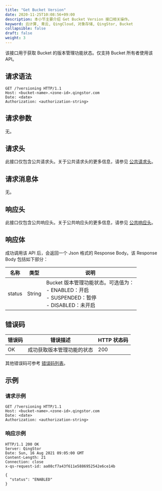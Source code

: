 ```yaml
---
title: "Get Bucket Version"
date: 2020-11-25T10:08:56+09:00
description: 本小节主要介绍 Get Bucket Version 接口相关操作。
keyword: 云计算, 青云, QingCloud, 对象存储, QingStor, Bucket
collapsible: false
draft: false
weight: 3
---
```


该接口用于获取 Bucket 的版本管理功能状态。仅支持 Bucket 所有者使用该 API。

## 请求语法

```http
GET /?versioning HTTP/1.1
Host: <bucket-name>.<zone-id>.qingstor.com
Date: <date>
Authorization: <authorization-string>

```

## 请求参数

无。

## 请求头

此接口仅包含公共请求头。关于公共请求头的更多信息，请参见 [公共请求头](/storage/object-storage/api/common_header/#请求头字段-request-header)。

## 请求消息体

无。

## 响应头

此接口仅包含公共响应头。关于公共响应头的更多信息，请参见 [公共响应头](/storage/object-storage/api/common_header/#响应头字段-response-header)。

## 响应体

成功调用该 API 后，会返回一个 Json 格式的 Response Body。该 Response Body 包括如下部分：

| 名称 | 类型 | 说明 |
| --- | --- | --- |
| status | String | Bucket 版本管理功能状态。可选值为：<br> - ENABLED：开启 <br> - SUSPENDED：暂停 <br> - DISABLED：未开启


## 错误码

| 错误码 | 错误描述 | HTTP 状态码 |
| --- | --- | --- |
| OK | 成功获取版本管理功能的状态 | 200 |

其他错误码可参考 [错误码列表](/storage/object-storage/api/error_code/#错误码列表)。

## 示例

### 请求示例

```http
GET /?versioning HTTP/1.1
Host: <bucket-name>.<zone-id>.qingstor.com
Date: <date>
Authorization: <authorization-string>

```

### 响应示例

```http
HTTP/1.1 200 OK
Server: QingStor
Date: Sun, 16 Aug 2021 09:05:00 GMT
Content-Length: 21
Connection: close
x-qs-request-id: aa08cf7a43f611e5886952542e6ce14b

{
  "status": "ENABLED"
}

```
